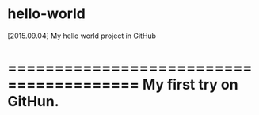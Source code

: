 # hello-world
[2015.09.04] My hello world project in GitHub

========================================
My first try on GitHun.
========================================
